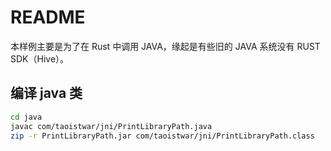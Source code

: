 # README

本样例主要是为了在 Rust 中调用 JAVA，缘起是有些旧的 JAVA 系统没有 RUST SDK（Hive）。

## 编译 java 类

```bash
cd java
javac com/taoistwar/jni/PrintLibraryPath.java
zip -r PrintLibraryPath.jar com/taoistwar/jni/PrintLibraryPath.class
```
